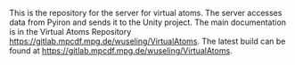 This is the repository for the server for virtual atoms. The server accesses data from Pyiron and sends it to the Unity project.
The main documentation is in the Virtual Atoms Repository https://gitlab.mpcdf.mpg.de/wuseling/VirtualAtoms.
The latest build can be found at https://gitlab.mpcdf.mpg.de/wuseling/VirtualAtoms.